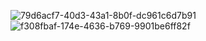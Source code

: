 ![79d6acf7-40d3-43a1-8b0f-dc961c6d7b91](https://github.com/user-attachments/assets/3e4dc2ec-e408-4120-8942-ea0835674091)
![f308fbaf-174e-4636-b769-9901be6ff82f](https://github.com/user-attachments/assets/caa189f2-da92-415b-b9ec-8fb82ef697ae)
